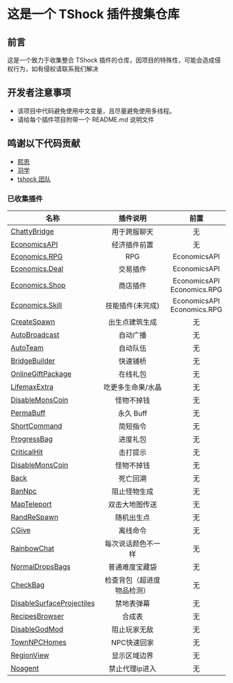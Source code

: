 # 这是一个 TShock 插件搜集仓库

## 前言

这是一个致力于收集整合 TShock 插件的仓库，因项目的特殊性，可能会造成侵权行为，如有侵权请联系我们解决

## 开发者注意事项

- 该项目中代码避免使用中文变量，且尽量避免使用多线程。
- 请给每个插件项目附带一个 README.md 说明文件

## 鸣谢以下代码贡献

- [熙恩](https://github.com/THEXN)
- [羽学](https://github.com/1242509682)
- [tshock 团队](https://github.com/Pryaxis/TShock)

### 已收集插件

| 名称                                                                                                 |      插件说明      |             前置              |
| ---------------------------------------------------------------------------------------------------- | :----------------: | :---------------------------: |
| [ChattyBridge](https://github.com/Controllerdestiny/TShockPlugin/tree/master/ChattyBridge)           |    用于跨服聊天    |              无               |
| [EconomicsAPI](https://github.com/Controllerdestiny/TShockPlugin/tree/master/EconomicsAPI)           |    经济插件前置    |              无               |
| [Economics.RPG](https://github.com/Controllerdestiny/TShockPlugin/tree/master/Economics.RPG)         |        RPG         |         EconomicsAPI          |
| [Economics.Deal](https://github.com/Controllerdestiny/TShockPlugin/tree/master/Economics.RPG)        |      交易插件      |         EconomicsAPI          |
| [Economics.Shop](https://github.com/Controllerdestiny/TShockPlugin/tree/master/Economics.Shop)       |      商店插件      | EconomicsAPI<br>Economics.RPG |
| [Economics.Skill](https://github.com/Controllerdestiny/TShockPlugin/tree/master/Economics.Skill)     |  技能插件(未完成)  | EconomicsAPI<br>Economics.RPG |
| [CreateSpawn](https://github.com/Controllerdestiny/TShockPlugin/tree/master/CreateSpawn)             |   出生点建筑生成   |              无               |
| [AutoBroadcast](https://github.com/Controllerdestiny/TShockPlugin/tree/master/AutoBroadcast)         |      自动广播      |              无               |
| [AutoTeam](https://github.com/Controllerdestiny/TShockPlugin/tree/master/AutoTeam)                   |      自动队伍      |              无               |
| [BridgeBuilder](https://github.com/Controllerdestiny/TShockPlugin/tree/master/BridgeBuilder)         |      快速铺桥      |              无               |
| [OnlineGiftPackage](https://github.com/Controllerdestiny/TShockPlugin/tree/master/OnlineGiftPackage) |      在线礼包      |              无               |
| [LifemaxExtra](https://github.com/Controllerdestiny/TShockPlugin/tree/master/LifemaxExtra)           | 吃更多生命果/水晶  |              无               |
| [DisableMonsCoin](https://github.com/Controllerdestiny/TShockPlugin/tree/master/DisableMonsCoin)     |     怪物不掉钱     |              无               |
| [PermaBuff](https://github.com/Controllerdestiny/TShockPlugin/tree/master/PermaBuff)                 |     永久 Buff      |              无               |
| [ShortCommand](https://github.com/Controllerdestiny/TShockPlugin/tree/master/ShortCommand)           |      简短指令      |              无               |
| [ProgressBag](https://github.com/Controllerdestiny/TShockPlugin/tree/master/ProgressBag)             |      进度礼包      |              无               |
| [CriticalHit](https://github.com/Controllerdestiny/TShockPlugin/tree/master/CriticalHit)             |      击打提示      |              无               |
| [DisableMonsCoin](https://github.com/Controllerdestiny/TShockPlugin/tree/master/DisableMonsCoin)     |     怪物不掉钱     |              无               |
| [Back](https://github.com/Controllerdestiny/TShockPlugin/tree/master/Back)                           |      死亡回溯      |              无               |
| [BanNpc](https://github.com/Controllerdestiny/TShockPlugin/tree/master/BanNpc)                       |    阻止怪物生成    |              无               |
| [MapTeleport](https://github.com/Controllerdestiny/TShockPlugin/tree/master/MapTp)                   |   双击大地图传送   |              无               |
| [RandReSpawn](https://github.com/Controllerdestiny/TShockPlugin/tree/master/RandRespawn)             |     随机出生点     |              无               |
| [CGive](https://github.com/Controllerdestiny/TShockPlugin/tree/master/CGive)                         |      离线命令      |              无               |
| [RainbowChat](https://github.com/Controllerdestiny/TShockPlugin/tree/master/RainbowChat)             | 每次说话颜色不一样 |              无               |
| [NormalDropsBags](https://github.com/Controllerdestiny/TShockPlugin/tree/master/NormalDropsBags)     |   普通难度宝藏袋   |              无               |
| [CheckBag](https://github.com/Controllerdestiny/TShockPlugin/tree/master/CheckBag)                   | 检查背包（超进度物品检测） |              无        |
| [DisableSurfaceProjectiles](https://github.com/Controllerdestiny/TShockPlugin/tree/master/DisableSurfaceProjectiles)      |  禁地表弹幕   |      无       |
| [RecipesBrowser](https://github.com/Controllerdestiny/TShockPlugin/tree/master/RecipesBrowser)        |      合成表       |              无               |
| [DisableGodMod](https://github.com/Controllerdestiny/TShockPlugin/tree/master/DisableGodMod)          |   阻止玩家无敌    |              无               |
| [TownNPCHomes](https://github.com/Controllerdestiny/TShockPlugin/tree/master/TownNPCHomes)            |     NPC快速回家   |              无               |
| [RegionView](https://github.com/Controllerdestiny/TShockPlugin/tree/master/RegionView)                |    显示区域边界   |              无               |
| [Noagent](https://github.com/Controllerdestiny/TShockPlugin/tree/master/Noagent)                      |   禁止代理ip进入  |              无               |
